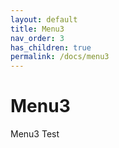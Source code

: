 ```yaml
---
layout: default
title: Menu3
nav_order: 3
has_children: true
permalink: /docs/menu3
---
```


# Menu3
Menu3 Test

